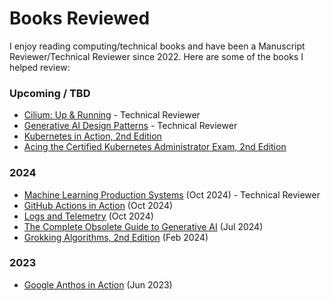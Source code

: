 # Books Reviewed

I enjoy reading computing/technical books and have been a Manuscript Reviewer/Technical Reviewer since 2022.  Here are some of the books I helped review:

### Upcoming / TBD
- [Cilium: Up & Running](https://www.oreilly.com/library/view/cilium-up-and/9798341622982/) - Technical Reviewer
- [Generative AI Design Patterns](https://www.oreilly.com/library/view/generative-ai-design/9798341622654/) - Technical Reviewer
- [Kubernetes in Action, 2nd Edition](https://www.manning.com/books/kubernetes-in-action-second-edition)
- [Acing the Certified Kubernetes Administrator Exam, 2nd Edition](https://www.manning.com/books/acing-the-certified-kubernetes-administrator-exam-second-edition)

### 2024
- [Machine Learning Production Systems](https://www.oreilly.com/library/view/machine-learning-production/9781098156008/) (Oct 2024) - Technical Reviewer
- [GitHub Actions in Action](https://www.manning.com/books/github-actions-in-action) (Oct 2024)
- [Logs and Telemetry](https://www.manning.com/books/logs-and-telemetry) (Oct 2024)
- [The Complete Obsolete Guide to Generative AI](https://www.manning.com/books/the-complete-obsolete-guide-to-generative-ai) (Jul 2024)
- [Grokking Algorithms, 2nd Edition](https://www.manning.com/books/grokking-algorithms-second-edition) (Feb 2024)

### 2023
- [Google Anthos in Action](https://www.manning.com/books/google-anthos-in-action) (Jun 2023)
